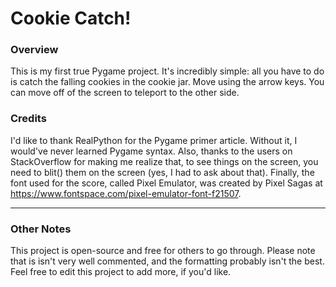 # Cookie Catch!

### Overview
This is my first true Pygame project. It's incredibly simple: all you
have to do is catch the falling cookies in the cookie jar. Move using the arrow keys. You can
move off of the screen to teleport to the other side.

### Credits
I'd like to thank RealPython for the Pygame primer article. Without it,
I would've never learned Pygame syntax. Also, thanks to the users on StackOverflow
for making me realize that, to see things on the screen, you need to blit() them on
the screen (yes, I had to ask about that). Finally, the font used for the score,
called Pixel Emulator, was created by Pixel Sagas at https://www.fontspace.com/pixel-emulator-font-f21507.

---

### Other Notes
This project is open-source and free for others to go through. Please note that is isn't
very well commented, and the formatting probably isn't the best.
Feel free to edit this project to add more, if you'd like.
